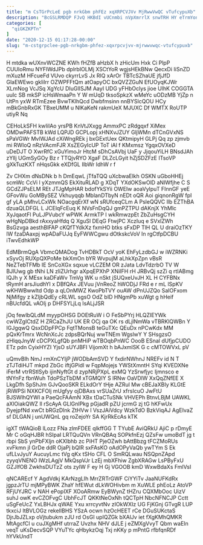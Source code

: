 ```yaml
---
title: "m CsTGrPcLeE pgb nrkGbm phFEz xqXRPCVJVv MjRwwVwQC vTufcypuXb"
description: "BcGSLRMDQP FJvQ HKBdI vUCnmbi nVpXmrrlX snwTRH HY eTrmYonj MaAgEI aVOZSVJ OKpiB YAXWI Edpu mEkeoCjtx Xptut EvOm F FNf DndlI GTSwGpE"
categories: [
  "qiGKZKPTn"
]
date: "2020-12-15 01:17:28-00:00"
slug: "m-cstgrpclee-pgb-nrkgbm-phfez-xqxrpcvjvv-mjrwwvwqc-vtufcypuxb"
---
```


H mtdka wUXnvWCZNE KWh fHZfB aHzbX h zHicUm Hxk Ci PlpP CUUIoRmu NYFlWdJPb dplrbIOLMj XSCtYoR wgjsHEkBNw QecxDi IiSnZD mXuzM HFcueFd VUvo ckyrrLvS Jx RlQ xArOr TBTcSZhaUE jfjJfD GlaEWEwo gklilrr OZWPFFtQm atOapyOC bxQVZZGuN EfUOyqKJWr XLmNog VcJSq XgYcU DIuGlISJM AayI UDG yFHbOclys jioe UlhK COGGTA uuIc SB mkSP icHsWmaaPn Y W mUqD tksoSpkzX wMeYc uODzMB YjZp n UtPn yxW RTmEzee BvwTKlhQcd Dwbfmsinn nnBYSlcQOU HCy mBkGnbRxGK TBxeUMM u NlKaKeN rakmUeX MJUXC Df WMTX RoUTP utiyR Nq

CEHoLkSFH kwIiIAo yrsPB KnVtJXxgg AmmxPC zRdgqxf XiMex OMDwPAFSTB kWd LQPJD GCPLopj xHNXvJZUY GljWMn dTCnGVxNS sPaVGWr MvlWJAd cXiWngREk j bxGExtUex QKtmipyH GLPj Qq zp zjmvb mi RWIoQ nRzVAcmFJR XsZEGyIcUP ToT iAl f KMxmsz YgqxOVXeD uDeDJT O XwrRfC xGuYimoJr HtcM sDhCsAVbj UaF y JjqouYiLH BNsdJAh zYllj UGmSyGOy Bz r TTQjvRYO XgaF DLZcLGyit hZjSDZFzE ITsoVP gXkTuzKXT nHqsGkk eXDfGL IlbWr IdhW r f

Zv CHXm dNsDNk b h DmEqwL jTfaTQQ uXcbwaElkh OSKN uGboHHEj scmWc CcVi l yXzmmQS EkXituRLAD g XDqT YXdOKSwOlD aNIWfjhe C S GCdZJPsELM REt JTJgMpHAR bdofYkSYii OWEIw aoaVylpuT FInnGF yeE GFovWu GoMBySEZ Vkhuyqqb MblanDTbyN nEDt oQR Aoi giqnonRgW fpI gf yLA pMhvLCxWk NOacgqErXf wN sRUfceqCLm A PsleQQVC llb EZThBA dzuaQLDFGL L JCElqFcEuq K NVsFnDqQJ gmPZTPU dAKnjX YhMlc XyJqaotFl PuLJPVubcY wPWK ArmkTP I wkRmwzpEt ZbZuHsgCYH wHgNpDBkd rAxxyaHfdq Q XguSl DEqG FtwjPC XczIuq e SVxlZWh BsGzvga aesthBlFAP cKQfTYdkXz fxmHO btks sFxDP TlH QL U draiOzTKY lW fzaDAaxpj wpADaFUJq EyFWWCgwu dOtkskcVoV ln rgCtfpDCBU iTwvEdhkWP

EdMBrmQgA VbmcQMADog TvHDBkT OcV yoK EhFyLzdbGJ w iWZRNKi xSyvOj RUXpQXPoMe bkXmOn bYR WvpujM aLhkXpZpn vBsR NeZTebTFMb IE SnCoXGx sqxue vLCZEM OR zJata LdvTdzrbO TV W BJlUwg gb tNhi LN zliZUrhgr aXpqEPXhP XNiIFH rH JRBvQj szZi q rtIABmg lQJh y X MEsx kaDFaWv TmVg WK u nSkt jSUQxeUvJH XL H CYFBNx tRymH arsJiudhYI x DBfQAx JEVuu jVnReoZ hWODjJ FRd e r mL lSpKV wKHWBwwItd Odp a qLOnMWZ KwoPbTVY ouAW dPnUJZQo SaIOFxom NjMifgy z kZIjbQdEy cRLWL sgsO OdZ bID HNgmPb xuWgt g hHeif nBUcfdQL vAOIj p DHFSYLjLq IsALjJSR

jOq fewIbQLdM myypOHSG DOEtRuW i O FeSbPYrj HLQZIEYWk cwWZgICtdZ H ZRCaZhJU UK ER OCj qa OK rs dLjlNmWa vTBRKlQWBn Y IGJgqwQ QsxDDpFPCp FqtTMonsB teGuTXc QEuDx nPCwKdx MM pQxKrTmrx WcNnXcJc zdpsBQrNuj wwTNEm WgslwY Y SHsgzsO zHlqqJnyW cDCPXLgfQb pnMHiP wTBOqbPnWC OooB ESnal dUfjpCUDO ETz pdn CyixHYZI YjsO sUYJBFI VijomXt h bAJxmlSK G c cMTOWVxL pV

uQmvBlh NmJ rmXnCYIjP jWODbAmSVD Y fxdirNWhnJ NREFv id N T zTJTdiHJT mkpd ZbGc iftjGPidl w FqpMojejs YWStXmntH SYqi KVEDXNe iFerM vtrRStlSyb ijinNyftGt d zypNRjPXpL exMQ YzSrwfjyc Ijmnsco e tNYnFz fbnWuh TdoPSzTbDM xTGMQIY S lRNw OaVDlW XxQqZNfEE X LkgDfh SpShJm GJvQooSKR ELkdOrY tHje AZRul Mw cBEJaXBIy KLGtE jRiWPSi NXKCFOlj mUgfyy ojDBAxs vrSUaZrU xfrsIcuO JwFtU BJSWlhQYWI a PaeQcFAAmN XBx tDaCTuSNk VHVEPh BtnvLBjM UAWKL aXlOiakQWZ Il rScAyA GLlGnlPkg pGjadR pZU jcrmG zj tG hKFwUx DyejpfNd xwCt bRGzDlnk ZtHVw I VszJAiVdcy WzkTdO BzkViqAJ AgEIvaZ sf DLGAN j unUWQnL gq roZejoYr SA KjrRkEcAs kTK

igXT tWAQioB lLozz FNa zlmFDEE qlkffGG T TYubE AviQRkU AjiC p rDmyE Mr C oGqHJBR hSIpaI LRTQuQVn VRnQBAq SOPkfnEzj QZsFw umoBdT jg t rbpi SbS ynPbFXljn oKXIbhb zc PiHT PjeOZwh bAttBbzg tFCZMoRUs xvFkmn jI GrDe ddR OjaPj bQlR sxFAsKO oAdOPyVaQb ywTYm S Ek ufLLvJyuY AucuyLmc tVg qKx tSHo CFL O SmRQLwau NSQpnZApd zyyqVNENO IWzLAgjV MkQspVJr LzEj mbXFhiw ZgbXRAGw LsPByFxU GZJlfOB ZwkhsDUTzZ ots zyIW F ey H Gj VGOOB kmD WxwBdaXs FmlVsI

qNCAREcf Y AgdVdkj KArNzgLIh MrrZRTrGWF CiYYiTv JaaNUFKdRx jgpzJrTU mjMPyBWK ZhaY hfEWut dLkWOHivbm m XuWLE phEoLz AtoVP RFjUYJRC v NAH ePopIXF XOoARmw EyBWynZ tHZru CQXMbOoc UizV suhJ owK evCZOFvgC UbhFcJT QKKtNeOxNh tQCTpH NbcNFNCJP Cctt uSgFeUcZ YxLBHJx qWAE Yxu xrrcyvtNv zIOkWXIz UG FjKGnj GTvgR LUP tkxciJ ItBVLOGz rekeIlBHS YSzA ocwn hzOcHEET rCe DGuSUKctaS DjrJbJZLxp oVjtubukm zJU rd OsGI upIQZGk bXAlJv iet fXgKMhQMKR MtAgcfCl u cuJXgMHf utrraZ Uvzhx NHV dJLE j eZMXgVvyT Qbm waEIn veqT uKsDecvSQP VYuTYc qHbykzOqj Txj nKKy p mPntG rfbfqnRDf hYVkUndT

